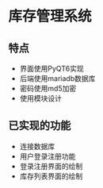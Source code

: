 # 库存管理系统
## 特点
- 界面使用PyQT6实现
- 后端使用mariadb数据库
- 密码使用md5加密
- 使用模块设计
## 已实现的功能
- 连接数据库
- 用户登录注册功能
- 登录注册界面的绘制
- 库存列表界面的绘制
